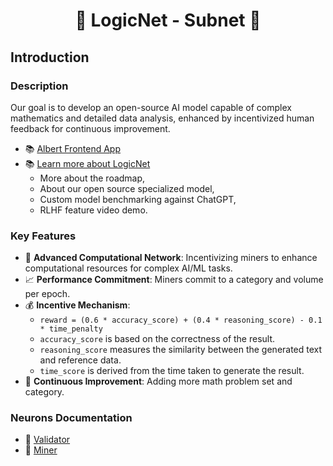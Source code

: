 # <center>🧠 LogicNet - Subnet 🤖</center>

## Introduction

### Description
Our goal is to develop an open-source AI model capable of complex mathematics and detailed data analysis, enhanced by incentivized human feedback for continuous improvement.


- 📚 [Albert Frontend App](https://albert.aitprotocol.ai/)
- 📚 [Learn more about LogicNet](https://tonylvh.notion.site/LogicNet_SN35-1b44e52d308f47e7983af25bff6df90e)
    - More about the roadmap,
    - About our open source specialized model,
    - Custom model benchmarking against ChatGPT,
    - RLHF feature video demo.

### Key Features
- 🚀 **Advanced Computational Network**: Incentivizing miners to enhance computational resources for complex AI/ML tasks.
- 📈 **Performance Commitment**: Miners commit to a category and volume per epoch.
- 💰 **Incentive Mechanism**: 
  - `reward = (0.6 * accuracy_score) + (0.4 * reasoning_score) - 0.1 * time_penalty`
  - `accuracy_score` is based on the correctness of the result.
  - `reasoning_score` measures the similarity between the generated text and reference data.
  - `time_score` is derived from the time taken to generate the result.
- 🌟 **Continuous Improvement**: Adding more math problem set and category.

### Neurons Documentation
- 📖 [Validator](docs/VALIDATOR.md)
- 📖 [Miner](docs/MINER.md)
